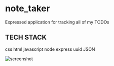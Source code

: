 # note_taker
Expressed application for tracking all of my TODOs

## TECH STACK 
css
html
javascript
node
express
uuid
JSON







![screenshot](https://github.com/CristianC707/note_taker/img/screenshot.png "Homepage")